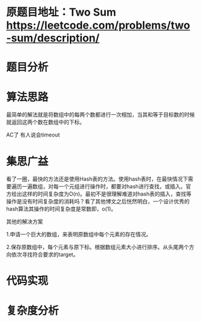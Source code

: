 # 原题目地址：Two Sum https://leetcode.com/problems/two-sum/description/

# 题目分析

# 算法思路

最简单的解法就是将数组中的每两个数都进行一次相加，当其和等于目标数的时候就返回这两个数在数组中的下标。

AC了
有人说会timeout



# 集思广益

看了一圈，最快的方法还是使用Hash表的方法。使用hash表时，在最快情况下需要遍历一遍数组，对每一个元组进行操作时，都要对hash进行查找，或插入。官方给出这样的时间复杂度为O(n)。最初不是很理解难道对hash表的插入，查找等操作是没有时间复杂度的消耗吗？看了其他博文之后恍然明白，一个设计优秀的hash算法其操作的时间复杂度是常数即，o(1)。

其他的解决方案

1.申请一个巨大的数组，来表明原数组中每个元素的存在情况。

2.保存原数组中，每个元素与原下标。根据数组元素大小进行排序。从头尾两个方向依次寻找符合要求的target。


# 代码实现



# 复杂度分析


